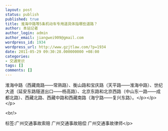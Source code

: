 ```yaml
---
layout: post
status: publish
published: true
title: 淮海中路等5条机动车专用道具体指哪些道路？
author: 本站记者
author_login: admin
author_email: jiangwei909@gmail.com
wordpress_id: 1934
wordpress_url: http://www.gzjtlaw.com/?p=1934
date: 2011-05-29 09:30:28.000000000 +08:00
categories:
- 交通常识
tags: []
comments: []
---
```

<p>淮海中路（西藏南路&mdash;&mdash;常熟路）、衡山路和宝庆路（天平路&mdash;&mdash;淮海中路）、世纪大道（延安东路隧道出口&mdash;&mdash;杨高路）、北京东路和北京西路（中山东一路&mdash;&mdash;成都北路）、西藏北路、西藏中路和西藏南路（海宁路&mdash;&mdash;复兴东路）。<&#47;p><&#47;p><&#47;p><br&#47;><p>标签:广州交通事故索赔 广州交通事故赔偿 广州交通事故律师<&#47;p>
